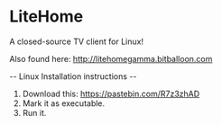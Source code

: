 # LiteHome
A closed-source TV client for Linux!

Also found here: http://litehomegamma.bitballoon.com

-- Linux Installation instructions --

1) Download this: https://pastebin.com/R7z3zhAD
2) Mark it as executable.
3) Run it.
